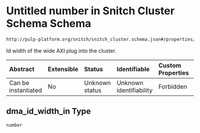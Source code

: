 # Untitled number in Snitch Cluster Schema Schema

```txt
http://pulp-platform.org/snitch/snitch_cluster.schema.json#/properties/dma_id_width_in
```

Id width of the wide AXI plug into the cluster.

| Abstract            | Extensible | Status         | Identifiable            | Custom Properties | Additional Properties | Access Restrictions | Defined In                                                                       |
| :------------------ | :--------- | :------------- | :---------------------- | :---------------- | :-------------------- | :------------------ | :------------------------------------------------------------------------------- |
| Can be instantiated | No         | Unknown status | Unknown identifiability | Forbidden         | Allowed               | none                | [snitch_cluster.schema.json*](snitch_cluster.schema.json "open original schema") |

## dma_id_width_in Type

`number`
